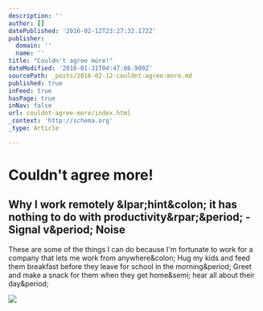 ```yaml
---
description: ''
author: []
datePublished: '2016-02-12T23:27:32.172Z'
publisher:
  domain: ''
  name: ''
title: "Couldn't agree more!"
dateModified: '2016-01-31T04:47:06.900Z'
sourcePath: _posts/2016-02-12-couldnt-agree-more.md
published: true
inFeed: true
hasPage: true
inNav: false
url: couldnt-agree-more/index.html
_context: 'http://schema.org'
_type: Article

---
```

# Couldn't agree more!

<article style=""><h1>Why I work remotely &amp;lpar;hint&amp;colon; it has nothing to do with productivity&amp;rpar;&amp;period; - Signal v&amp;period; Noise</h1><p>These are some of the things I can do because I'm fortunate to work for a company that lets me work from anywhere&amp;colon; Hug my kids and feed them breakfast before they leave for school in the morning&amp;period; Greet and make a snack for them when they get home&amp;semi; hear all about their day&amp;period;</p><img src="https://cdn-images-1.medium.com/max/1200/1*R8M5hRIV1y9aQcvjJe5PTQ.jpeg" /></article>